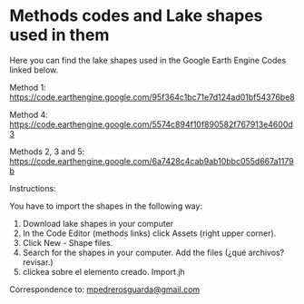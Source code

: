 # Methods codes and Lake shapes used in them
Here you can find the lake shapes used in the Google Earth Engine Codes linked below.

Method 1: https://code.earthengine.google.com/95f364c1bc71e7d124ad01bf54376be8

Method 4: https://code.earthengine.google.com/5574c894f10f890582f767913e4600d3

Methods 2, 3 and 5: https://code.earthengine.google.com/6a7428c4cab9ab10bbc055d667a1179b

Instructions:

You have to import the shapes in the following way:
1. Download lake shapes in your computer
2. In the Code Editor (methods links) click Assets (right upper corner).
3. Click New - Shape files. 
4. Search for the shapes in your computer. Add the files (¿qué archivos? revisar.)
5. clickea sobre el elemento creado. Import.jh

Correspondence to: mpedrerosguarda@gmail.com
